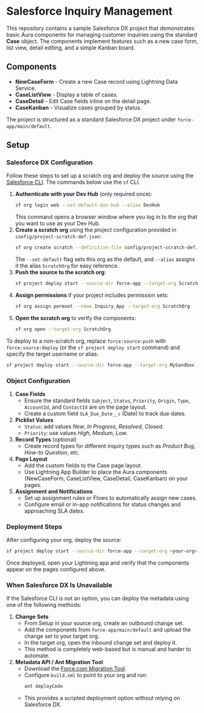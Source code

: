 # Salesforce Inquiry Management

This repository contains a sample Salesforce DX project that demonstrates basic Aura components for managing customer inquiries using the standard **Case** object. The components implement features such as a new case form, list view, detail editing, and a simple Kanban board.

## Components

- **NewCaseForm** - Create a new Case record using Lightning Data Service.
- **CaseListView** - Display a table of cases.
- **CaseDetail** - Edit Case fields inline on the detail page.
- **CaseKanban** - Visualize cases grouped by status.

The project is structured as a standard Salesforce DX project under `force-app/main/default`.

## Setup

### Salesforce DX Configuration

Follow these steps to set up a scratch org and deploy the source using the [Salesforce CLI](https://developer.salesforce.com/tools/sfdxcli). The commands below use the `sf` CLI.

1. **Authenticate with your Dev Hub** (only required once):
   ```bash
   sf org login web --set-default-dev-hub --alias DevHub
   ```
   This command opens a browser window where you log in to the org that you want
   to use as your Dev Hub.
2. **Create a scratch org** using the project configuration provided in
   `config/project-scratch-def.json`:
   ```bash
   sf org create scratch --definition-file config/project-scratch-def.json --set-default --alias ScratchOrg
   ```
   The `--set-default` flag sets this org as the default, and `--alias` assigns it the alias
   `ScratchOrg` for easy reference.
3. **Push the source to the scratch org**:
   ```bash
   sf project deploy start --source-dir force-app --target-org ScratchOrg
   ```
4. **Assign permissions** if your project includes permission sets:
   ```bash
   sf org assign permset --name Inquiry_App --target-org ScratchOrg
   ```
5. **Open the scratch org** to verify the components:
   ```bash
   sf org open --target-org ScratchOrg
   ```

To deploy to a non-scratch org, replace `force:source:push` with
`force:source:deploy` (or the `sf project deploy start` command) and specify the target username or alias:

```bash
sf project deploy start --source-dir force-app --target-org MySandbox
```

### Object Configuration

1. **Case Fields**
   - Ensure the standard fields `Subject`, `Status`, `Priority`, `Origin`, `Type`, `AccountId`, and `ContactId` are on the page layout.
   - Create a custom field `SLA_Due_Date__c` (Date) to track due dates.
2. **Picklist Values**
   - `Status`: add values *New*, *In Progress*, *Resolved*, *Closed*.
   - `Priority`: use values *High*, *Medium*, *Low*.
3. **Record Types** (optional)
   - Create record types for different inquiry types such as *Product Bug*, *How-to Question*, etc.
4. **Page Layout**
   - Add the custom fields to the Case page layout.
   - Use Lightning App Builder to place the Aura components (NewCaseForm, CaseListView, CaseDetail, CaseKanban) on your pages.
5. **Assignment and Notifications**
   - Set up assignment rules or Flows to automatically assign new cases.
   - Configure email or in-app notifications for status changes and approaching SLA dates.

### Deployment Steps

After configuring your org, deploy the source:

```bash
sf project deploy start --source-dir force-app --target-org <your-org>
```

Once deployed, open your Lightning app and verify that the components appear on the pages configured above.

### When Salesforce DX Is Unavailable

If the Salesforce CLI is not an option, you can deploy the metadata using one of the following methods:

1. **Change Sets**
   - From Setup in your source org, create an outbound change set.
   - Add the components from `force-app/main/default` and upload the change set to your target org.
   - In the target org, open the inbound change set and deploy it.
   - This method is completely web-based but is manual and harder to automate.
2. **Metadata API / Ant Migration Tool**
   - Download the [Force.com Migration Tool](https://developer.salesforce.com/docs/atlas.en-us.develop.meta/develop/develop_ant.htm).
   - Configure `build.xml` to point to your org and run:
     ```bash
     ant deployCode
     ```
   - This provides a scripted deployment option without relying on Salesforce DX.

